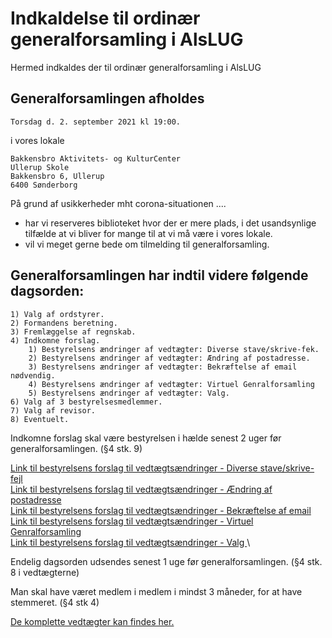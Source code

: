 <!-- send-mail 2021-08-01 -->

# Indkaldelse til ordinær generalforsamling i AlsLUG

Hermed indkaldes der til ordinær generalforsamling i AlsLUG

## Generalforsamlingen afholdes
    Torsdag d. 2. september 2021 kl 19:00.

i vores lokale

    Bakkensbro Aktivitets- og KulturCenter
    Ullerup Skole
    Bakkensbro 6, Ullerup
    6400 Sønderborg

På grund af usikkerheder mht corona-situationen ....

* har vi reserveres biblioteket hvor der er mere plads, i det usandsynlige tilfælde at vi bliver for mange til at vi må være i vores lokale.
* vil vi meget gerne bede om tilmelding til generalforsamling.


## Generalforsamlingen har indtil videre følgende dagsorden:

    1) Valg af ordstyrer.
    2) Formandens beretning.
    3) Fremlæggelse af regnskab.
    4) Indkomne forslag.
        1) Bestyrelsens ændringer af vedtægter: Diverse stave/skrive-fek.
        2) Bestyrelsens ændringer af vedtægter: Ændring af postadresse.
        3) Bestyrelsens ændringer af vedtægter: Bekræftelse af email nødvendig.
        4) Bestyrelsens ændringer af vedtægter: Virtuel Genralforsamling
        5) Bestyrelsens ændringer af vedtægter: Valg.
    6) Valg af 3 bestyrelsesmedlemmer.
    7) Valg af revisor.
    8) Eventuelt.

Indkomne forslag skal være bestyrelsen i hælde senest 2 uger før generalforsamlingen. (§4 stk. 9)

[Link til bestyrelsens forslag til vedtægtsændringer - Diverse stave/skrive-fejl ](http://gf21-vedtaegt-01-stavefejl.github.alslug.dk/om/vedtaegter.md)\
[Link til bestyrelsens forslag til vedtægtsændringer - Ændring af postadresse    ](http://gf21-vedtaegt-02-adresse.github.alslug.dk/om/vedtaegter.md)\
[Link til bestyrelsens forslag til vedtægtsændringer - Bekræftelse af email      ](http://gf21-vedtaegt-03-confirm-email.github.alslug.dk/om/vedtaegter.md)\
[Link til bestyrelsens forslag til vedtægtsændringer - Virtuel Genralforsamling  ](http://gf21-vedtaegt-04-virtuel-gf.github.alslug.dk/om/vedtaegter.md)\
[Link til bestyrelsens forslag til vedtægtsændringer - Valg                      ](http://gf21-vedtaegt-05-valg.github.alslug.dk/om/vedtaegter.md)\


Endelig dagsorden udsendes senest 1 uge før generalforsamlingen. (§4 stk. 8 i vedtægterne)

Man skal have været medlem i medlem i mindst 3 måneder, for at have stemmeret. (§4 stk 4)

[De komplette vedtægter kan findes her.](http://alslug.dk/om/vedtaegter.md)
